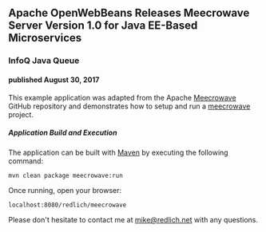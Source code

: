
## Apache OpenWebBeans Releases Meecrowave Server Version 1.0 for Java EE-Based Microservices 

### InfoQ Java Queue

#### published August 30, 2017

This example application was adapted from the Apache [Meecrowave](Meecrowave) GitHub repository and demonstrates how to setup and run a [meecrowave](http://openwebbeans.apache.org/meecrowave/) project. 

##### Application Build and Execution

The application can be built with [Maven](http://maven.apache.org/) by executing the following command:

`mvn clean package meecrowave:run`

Once running, open your browser:

`localhost:8080/redlich/meecrowave`

Please don't hesitate to contact me at [mike@redlich.net](mailto:mike@redlich.net) with any questions.
